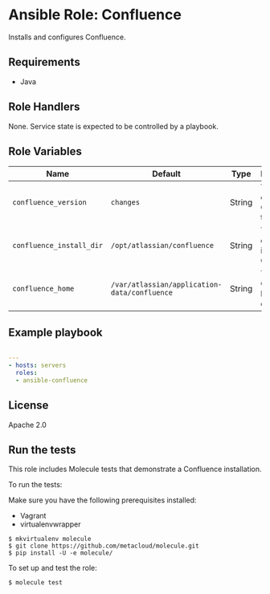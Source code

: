 # Ansible Role: Confluence

Installs and configures Confluence.

## Requirements

* Java

## Role Handlers

None. Service state is expected to be controlled by a playbook.

## Role Variables

|Name|Default|Type|Description|
|----|----|-----------|-------|
|`confluence_version`|`changes`|String|The version of Confluence to manage|
|`confluence_install_dir`|`/opt/atlassian/confluence`|String|The directory to install Confluence|
|`confluence_home`|`/var/atlassian/application-data/confluence`|String|The Confluence home directory|

## Example playbook

```yaml

---
- hosts: servers
  roles:
  - ansible-confluence
```

## License

Apache 2.0

## Run the tests

This role includes Molecule tests that demonstrate a Confluence installation.

To run the tests:

Make sure you have the following prerequisites installed:

* Vagrant
* virtualenvwrapper

```
$ mkvirtualenv molecule
$ git clone https://github.com/metacloud/molecule.git
$ pip install -U -e molecule/
```

To set up and test the role:

```
$ molecule test
```
